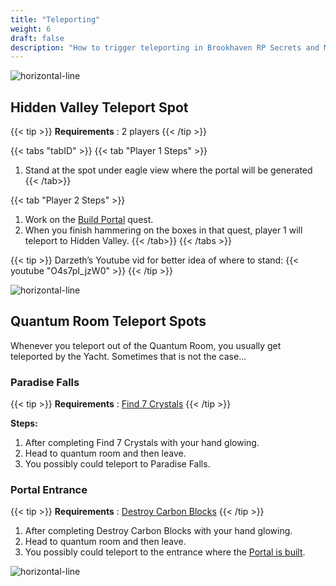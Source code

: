 ```yaml
---
title: "Teleporting"
weight: 6
draft: false
description: "How to trigger teleporting in Brookhaven RP Secrets and Mysteries"
---
```



![horizontal-line](/images/green-line.png)

## Hidden Valley Teleport Spot
{{< tip >}}
**Requirements** : 2 players
{{< /tip >}}


{{< tabs "tabID" >}}
{{< tab "Player 1 Steps" >}}

1. Stand at the spot under eagle view where the portal will be generated
{{< /tab>}}

{{< tab "Player 2 Steps" >}}

1. Work on the [Build Portal](/lore/quests/#build-portal) quest.
1. When you finish hammering on the boxes in that quest, player 1 will teleport to Hidden Valley.
{{< /tab>}}
{{< /tabs >}}

{{< tip >}}
Darzeth’s Youtube vid for better idea of where to stand:
{{< youtube "O4s7pI_jzW0" >}}
{{< /tip >}}

![horizontal-line](/images/green-line.png)

## Quantum Room Teleport Spots
Whenever you teleport out of the Quantum Room, you usually get teleported by the Yacht. Sometimes that is not the case...


### Paradise Falls

{{< tip >}}
**Requirements** : [Find 7 Crystals](/lore/quests/#find-7-crystals)
{{< /tip >}}

**Steps:**
1. After completing Find 7 Crystals with your hand glowing.
1. Head to quantum room and then leave.
1. You possibly could teleport to Paradise Falls.

### Portal Entrance

{{< tip >}}
**Requirements** : [Destroy Carbon Blocks](/lore/quests/#destroy-carbon-blocks)
{{< /tip >}}

1. After completing Destroy Carbon Blocks with your hand glowing.
1. Head to quantum room and then leave.
1. You possibly could teleport to the entrance where the [Portal is built](/lore/quests/#build-portal).

![horizontal-line](/images/green-line.png)